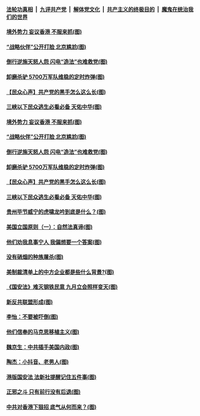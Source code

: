 

####  [法轮功真相](../../../../basic/blob/master/README.md?t=07041631) &nbsp;|&nbsp; [九评共产党](../../../../9ping.md/blob/master/README.md?t=07041631) &nbsp;|&nbsp; [解体党文化](../../../../jtdwh.md/blob/master/README.md?t=07041631)  &nbsp;|&nbsp; [共产主义的终极目的](../../../../gczydzjmd.md/blob/master/README.md?t=07041631) &nbsp;|&nbsp; [魔鬼在统治我们的世界](../../../../mgztzwmdsj.md/blob/master/README.md?t=07041631) 

#### [境外势力 妄议香港 不服来抓(图)](../pages/p4/938616.md?t=07041631) 

#### [“战略伙伴”公开打脸 北京尴尬(图)](../pages/p4/938610.md?t=07041631) 

#### [倒行逆施天怒人怨 闪电“造法”也难救党(图)](../pages/p4/938609.md?t=07041631) 

#### [卸磨杀驴 5700万军队维稳的定时炸弹(图)](../pages/p4/938607.md?t=07041631) 

#### [【民众心声】共产党的黑手怎么这么长(图)](../pages/p4/938456.md?t=07041631) 

#### [三峡以下民众逃生必看必备 天佑中华(图)](../pages/p4/938593.md?t=07041631) 

#### [境外势力 妄议香港 不服来抓(图)](../pages/p4/938616.md?t=07041631) 

#### [“战略伙伴”公开打脸 北京尴尬(图)](../pages/p4/938610.md?t=07041631) 

#### [倒行逆施天怒人怨 闪电“造法”也难救党(图)](../pages/p4/938609.md?t=07041631) 

#### [卸磨杀驴 5700万军队维稳的定时炸弹(图)](../pages/p4/938607.md?t=07041631) 

#### [【民众心声】共产党的黑手怎么这么长(图)](../pages/p4/938456.md?t=07041631) 

#### [三峡以下民众逃生必看必备 天佑中华(图)](../pages/p4/938593.md?t=07041631) 

#### [贵州毕节威宁的虎啸龙吟到底是什么？(图)](../pages/p4/938596.md?t=07041631) 

#### [美国立国原则（一）：自然法真谛(图)](../pages/p4/938484.md?t=07041631) 

#### [他们劝我息事宁人 我偏想要一个答案(图)](../pages/p4/938491.md?t=07041631) 

#### [没有硝烟的种族屠杀(图)](../pages/p4/938489.md?t=07041631) 

#### [美制裁清单上的中方企业都是些什么背景?(图)](../pages/p4/938486.md?t=07041631) 

#### [《国安法》难灭钢铁民意 九月立会照样变天(图)](../pages/p4/938485.md?t=07041631) 

#### [新反共联盟形成(图)](../pages/p4/938480.md?t=07041631) 

#### [李怡：不要被吓倒(图)](../pages/p4/938488.md?t=07041631) 

#### [他们信奉的马克思移植主义(图)](../pages/p4/938413.md?t=07041631) 

#### [魏京生：中共插手美国内政(图)](../pages/p4/938409.md?t=07041631) 

#### [陶杰：小抖音、老男人(图)](../pages/p4/938404.md?t=07041631) 

#### [港版国安法 法新社提醒记住五件事(图)](../pages/p4/938401.md?t=07041631) 

#### [正邪之斗 只有前行没有后退(图)](../pages/p4/938399.md?t=07041631) 

#### [中共对香港下狠招 底气从何而来？(图)](../pages/p4/938397.md?t=07041631) 


